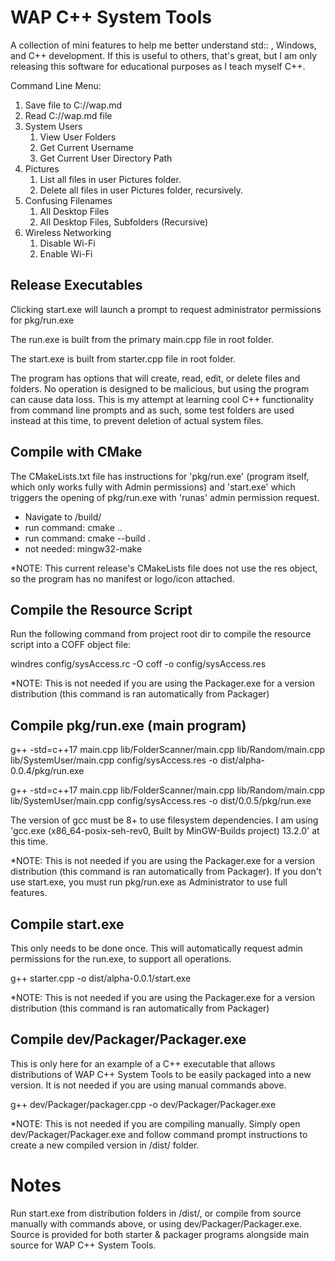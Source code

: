 # WAP C++ System Tools

A collection of mini features to help me better understand std:: , Windows, and C++ development. If this is useful to others, that's great, but I am only releasing this software for educational purposes as I teach myself C++.

Command Line Menu: 

1. Save file to C://wap.md
2. Read C://wap.md file
3. System Users
     1. View User Folders
     2. Get Current Username
     3. Get Current User Directory Path
4. Pictures
     1. List all files in user Pictures folder.
     2. Delete all files in user Pictures folder, recursively.
5. Confusing Filenames
     1. All Desktop Files
     2. All Desktop Files, Subfolders (Recursive)
6. Wireless Networking
     1. Disable Wi-Fi
     2. Enable Wi-Fi


## Release Executables
Clicking start.exe will launch a prompt to request administrator permissions for pkg/run.exe

The run.exe is built from the primary main.cpp file in root folder.

The start.exe is built from starter.cpp file in root folder.

The program has options that will create, read, edit, or delete files and folders. No operation is designed to be malicious, but using the program can cause data loss. This is my attempt at learning cool C++ functionality from command line prompts and as such, some test folders are used instead at this time, to prevent deletion of actual system files.


## Compile with CMake

The CMakeLists.txt file has instructions for 'pkg/run.exe' (program itself, which only works fully with Admin permissions) and 'start.exe' which triggers the opening of pkg/run.exe with 'runas' admin permission request.

- Navigate to /build/
- run command: cmake ..
- run command: cmake --build .
- not needed: mingw32-make

*NOTE: This current release's CMakeLists file does not use the res object, so the program has no manifest or logo/icon attached. 


## Compile the Resource Script

Run the following command from project root dir to compile the resource script into a COFF object file:

windres config/sysAccess.rc -O coff -o config/sysAccess.res

*NOTE: This is not needed if you are using the Packager.exe for a version distribution (this command is ran automatically from Packager)



## Compile pkg/run.exe (main program)

g++ -std=c++17 main.cpp lib/FolderScanner/main.cpp lib/Random/main.cpp lib/SystemUser/main.cpp config/sysAccess.res -o dist/alpha-0.0.4/pkg/run.exe

g++ -std=c++17 main.cpp lib/FolderScanner/main.cpp lib/Random/main.cpp lib/SystemUser/main.cpp config/sysAccess.res -o dist/0.0.5/pkg/run.exe

The version of gcc must be 8+ to use filesystem dependencies. I am using 'gcc.exe (x86_64-posix-seh-rev0, Built by MinGW-Builds project) 13.2.0' at this time.

*NOTE: This is not needed if you are using the Packager.exe for a version distribution (this command is ran automatically from Packager). If you don't use start.exe, you must run pkg/run.exe as Administrator to use full features.



## Compile start.exe

This only needs to be done once. This will automatically request admin permissions for the run.exe, to support all operations.

g++ starter.cpp -o dist/alpha-0.0.1/start.exe

*NOTE: This is not needed if you are using the Packager.exe for a version distribution (this command is ran automatically from Packager)



## Compile dev/Packager/Packager.exe

This is only here for an example of a C++ executable that allows distributions of WAP C++ System Tools to be easily packaged into a new version. It is not needed if you are using manual commands above.

g++ dev/Packager/packager.cpp -o dev/Packager/Packager.exe

*NOTE: This is not needed if you are compiling manually. Simply open dev/Packager/Packager.exe and follow command prompt instructions to create a new compiled version in /dist/ folder.



# Notes

Run start.exe from distribution folders in /dist/, or compile from source manually with commands above, or using dev/Packager/Packager.exe. Source is provided for both starter & packager programs alongside main source for WAP C++ System Tools.
